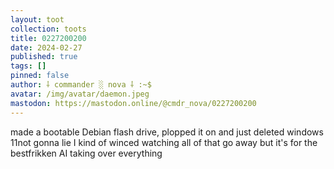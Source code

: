 ```yaml
---
layout: toot
collection: toots
title: 0227200200
date: 2024-02-27
published: true
tags: []
pinned: false
author: ⸸ commander ░ nova ⸸ :~$
avatar: /img/avatar/daemon.jpeg
mastodon: https://mastodon.online/@cmdr_nova/0227200200
---
```


made a bootable Debian flash drive, plopped it on and just deleted windows 11not gonna lie I kind of winced watching all of that go away but it's for the bestfrikken AI taking over everything
